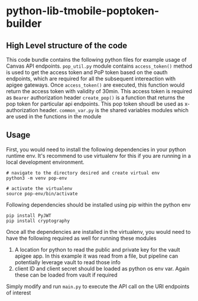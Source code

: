 # python-lib-tmobile-poptoken-builder

## High Level structure of the code
This code bundle contains the following python files for example usage of Canvas API endpoints. 
`pop_util.py` module contains `access_token()` method is used to get the access token and PoP token based on the oauth endpoints, which are required for all the subsequent intereaction with apigee gateways. Once `access_token()` are executed, this function would return the access token with validity of 30min. This access token is required as `Bearer` authorization header
`create_pop()` is a function that returns the pop token for particular api endpoints. This pop token shoudl be used as x-authorization header. 
`common_var.py` is the shared variables modules which are used in the functions in the module

## Usage 
First, you would need to install the following dependencies in your python runtime env. It's recommend to use virtualenv for this if you are running in a local development environment. 
```
# navigate to the directory desired and create virtual env
python3 -m venv pop-env

# activate the virtualenv
source pop-env/bin/activate
```
Following dependencies should be installed using pip within the python env
```
pip install PyJWT
pip install cryptography
```

Once all the dependencies are installed in the virtualenv, you would need to have the following required as well for running these modules
1. A location for python to read the public and private key for the vault apigee app. In this example it was read from a file, but pipeline can potentially leverage vault to read those info 
2. client ID and client secret should be loaded as python os env var. Again these can be loaded from vault if required

Simply modify and run `main.py` to execute the API call on the URI endpoints of interest